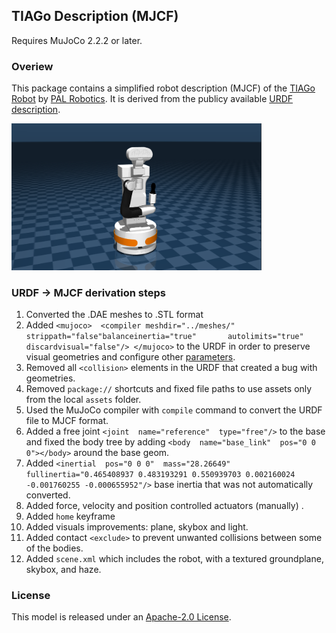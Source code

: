 ## TIAGo Description (MJCF)

Requires MuJoCo 2.2.2 or later.

### Overiew

This package contains a simplified robot description (MJCF) of the [TIAGo Robot](https://pal-robotics.com/robots/tiago/) by [PAL Robotics](https://pal-robotics.com/). It is derived from the publicy available [URDF description](https://github.com/pal-robotics/tiago_robot/blob/kinetic-devel/tiago_description). 

<p float="left">
  <img src="tiago.png" width="400">
</p>


### URDF -> MJCF derivation steps

 1. Converted the .DAE meshes to .STL format
 2.  Added   `<mujoco>  <compiler meshdir="../meshes/" strippath="false"balanceinertia="true" 		autolimits="true" discardvisual="false"/> </mujoco>` to the URDF in order to preserve visual geometries and configure other [parameters](https://mujoco.readthedocs.io/en/stable/XMLreference.html#compiler).
 3.  Removed all `<collision>` elements in the URDF that created a bug with geometries.
 4. Removed `package://` shortcuts and fixed file paths to use assets only from the local `assets` folder. 
 5.  Used the MuJoCo compiler with `compile` command to convert the URDF file to MJCF  format.
 6. Added a free joint `<joint  name="reference"  type="free"/>` to the base and fixed the body tree by adding `<body  name="base_link"  pos="0 0 0"></body>` around the base geom.
 7. Added `<inertial  pos="0 0 0"  mass="28.26649"  fullinertia="0.465408937 0.483193291 0.550939703 0.002160024 -0.001760255 -0.000655952"/>` base inertia that was not automatically converted.
 8. Added force, velocity and position controlled actuators (manually) .
 9. Added `home` keyframe
 10. Added visuals improvements: plane, skybox and light. 
 11.  Added contact `<exclude>` to prevent unwanted collisions between some of the bodies.
 12. Added `scene.xml` which includes the robot, with a textured groundplane, skybox, and haze.


### License

This model is released under an [Apache-2.0 License](LICENSE).
